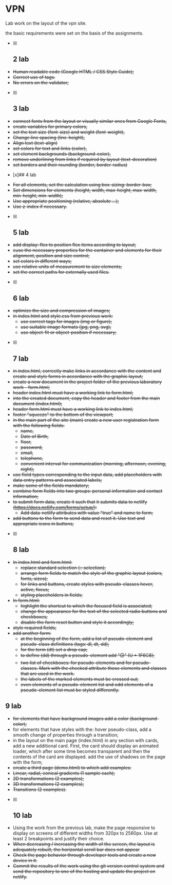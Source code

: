 # VPN
Lab work on the layout of the vpn site.

the basic requirements were set on the basis of the assignments.

- [x] ## 2 lab
+ ~~Human readable code (Google HTML / CSS Style Guide);~~
+ ~~Correct use of tags.~~
+ ~~No errors on the validator;~~

- [x] ## 3 lab
+ ~~connect fonts from the layout or visually similar ones from Google Fonts,~~
+ ~~create variables for primary colors,~~
+ ~~set the text size (font-size) and weight (font-weight),~~
+ ~~Change line spacing (line-height),~~
+ ~~Align text (text-align)~~
+ ~~set colors for text and links (color),~~
+ ~~set element backgrounds (background-color),~~
+ ~~remove underlining from links if required by layout (text-decoration)~~
+ ~~set borders and their rounding (border, border-radius)~~

- [x]## 4 lab
+ ~~For all elements, set the calculation using box-sizing: border-box;~~
+ ~~Set dimensions for elements (height, width, max-height, max-width, min-height, min-width);~~
+ ~~Use appropriate positioning (relative, absolute ...);~~
+ ~~Use z-index if necessary.~~

- [x] ## 5 lab
+ ~~add display: flex to position flex items according to layout;~~
+ ~~cuse the necessary properties for the container and elements for their alignment, position and size control;~~
+ ~~set colors in different ways;~~
+ ~~use relative units of measurement to size elements;~~
+ ~~set the correct paths for externally used files.~~

- [x] ## 6 lab
+ ~~optimize the size and compression of images;~~
+ ~~in index.html and style.css from previous work:~~
  + ~~use correct tags for images (img or figure);~~
  + ~~use suitable image formats (jpg, png, svg);~~
  + ~~use object-fit or object-position if necessary;~~
  
- [x] ## 7 lab
+ ~~in index.html, correctly make links in accordance with the content and create and style forms in accordance with the graphic layout;~~
+ ~~create a new document in the project folder of the previous laboratory work - form.html;~~
+ ~~header index.html must have a working link to form.html;~~
+ ~~into the created document, copy the header and footer from the main document (index.html);~~
+ ~~header form.html must have a working link to index.html;~~
+ ~~footer "squeeze" to the bottom of the viewport;~~
+ ~~in the main part of the site (main) create a new user registration form with the following fields:~~
  + ~~name,~~
  + ~~Date of Birth,~~
  + ~~floor,~~
  + ~~password,~~
  + ~~email,~~
  + ~~telephone,~~
  + ~~convenient interval for communication (morning, afternoon, evening, night);~~
+ ~~use field types corresponding to the input data, add placeholders with data entry patterns and associated labels;~~
+ ~~make some of the fields mandatory;~~
+ ~~combine form fields into two groups: personal information and contact information;~~
+ ~~to submit form data, create it such that it submits data to netlify (https://docs.netlify.com/forms/setup/):~~
  + ~~Add data-netlify attributes with value "true" and name to form;~~
+ ~~add buttons to the form to send data and reset it. Use text and appropriate icons in buttons;~~

- [x] ## 8 lab
+ ~~In index.html and form.html:~~
  + ~~replace standard selection (:: selection);~~
  + ~~arrange form fields to match the style of the graphic layout (colors, fonts, sizes);~~
  + ~~for links and buttons, create styles with pseudo-classes hover, active, focus;~~
  + ~~styling placeholders in fields;~~
+ ~~In form.html:~~
  + ~~highlight the shortcut to which the focused field is associated;~~
  + ~~change the appearance for the text of the selected radio buttons and checkboxes;~~
  + ~~disable the form reset button and style it accordingly;~~
+ ~~style required fields;~~
+ ~~add another form:~~
  + ~~at the beginning of the form, add a list of pseudo-element and pseudo-class definitions (tags: dl, dt, dd);~~
  + ~~for the term (dt) set a drop cap;~~
  + ~~to define (dd) through a pseudo-element add "🛈" (U + 1F6C8);~~
  + ~~two list of checkboxes: for pseudo-elements and for pseudo-classes. Mark with the checked attribute those elements and classes that are used in the work.~~
  + ~~the labels of the marked elements must be crossed out;~~
  + ~~even elements of a pseudo-element list and odd elements of a pseudo-element list must be styled differently.~~

## 9 lab
+ ~~for elements that have background images add a color (background-color);~~
+ for elements that have styles with the: hover pseudo-class, add a smooth change of properties through a transition;
+ in the layout on the main page (index.html) in any section with cards, add a new additional card. First, the card should display an animated loader, which after some time becomes transparent and then the contents of the card are displayed.
add the use of shadows on the page with the form;
+ ~~create a third page (demo.html) to which add examples:~~
+ ~~Linear, radial, conical gradients (1 sample each);~~
+ ~~2D transformations (2 examples);~~
+ ~~3D transformations (2 examples);~~
+ ~~Transitions (2 examples).~~

- [x] ## 10 lab
+ Using the work from the previous lab, make the page responsive to display on screens of different widths from 320px to 2560px. Use at least 2 breakpoints and justify their choice.
+ ~~When decreasing / increasing the width of the screen, the layout is adequately rebuilt, the horizontal scroll bar does not appear~~
+ ~~Check the page behavior through developer tools and create a new device in it.~~
+ ~~Commit the results of the work using the git version control system and send the repository to one of the hosting and update the project on netlify.~~
